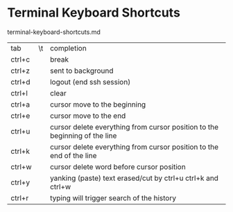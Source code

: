 # Terminal Keyboard Shortcuts

terminal-keyboard-shortcuts.md

|           |           |                                                                               |
|-----------|-----------|-------------------------------------------------------------------------------|
|   tab     |   \t      |   completion                                                                  |
|   ctrl+c  |           |   break                                                                       |
|   ctrl+z  |           |   sent to background                                                          |
|   ctrl+d  |           |   logout (end ssh session)                                                    |
|   ctrl+l  |           |   clear                                                                       |
|   ctrl+a  |           |   cursor move to the beginning                                                |
|   ctrl+e  |           |   cursor move to the end                                                      |
|   ctrl+u  |           |   cursor delete everything from cursor position to the beginning of the line  |
|   ctrl+k  |           |   cursor delete everything from cursor position to the end of the line        |
|   ctrl+w  |           |   cursor delete word before cursor position                                   |
|   ctrl+y  |           |   yanking (paste) text erased/cut by ctrl+u ctrl+k and ctrl+w                 |
|   ctrl+r  |           |   typing will trigger search of the history                                   |








